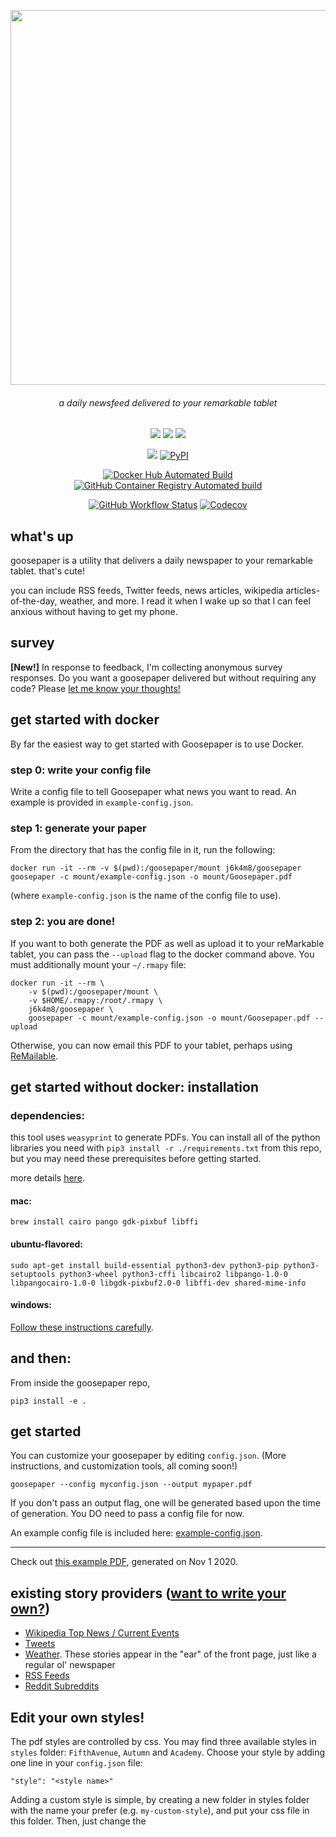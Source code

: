 <p align=center><img align=center src='https://raw.githubusercontent.com/j6k4m8/goosepaper/master/docs/goose.svg' width=600 /></p>
<h6 align=center>a daily newsfeed delivered to your remarkable tablet</h6>

<p align=center>
  <a href="https://github.com/j6k4m8/goosepaper/" alt="GitHub repo size"><img src="https://img.shields.io/github/repo-size/j6k4m8/goosepaper?style=for-the-badge" /></a>
  <a href="https://github.com/j6k4m8/goosepaper" alt="GitHub last commit"><img src="https://img.shields.io/github/last-commit/j6k4m8/goosepaper?style=for-the-badge" /></a>
  <a href="https://jordan.matelsky.com" alt="This repo is pretty dope."><img src="https://img.shields.io/badge/pretty%20dope-%F0%9F%91%8C-blue?style=for-the-badge" /></a>
</p>
<p align=center>
  <a href="https://github.com/j6k4m8/goosepaper" alt="This repo is licensed under Apache 2.0"><img src="https://img.shields.io/github/license/j6k4m8/goosepaper?style=for-the-badge" /></a>
  <a href="https://pypi.org/project/goosepaper/"><img alt="PyPI" src="https://img.shields.io/pypi/v/goosepaper?style=for-the-badge"></a>
</p>
<p align=center>
  <a href="https://hub.docker.com/repository/docker/j6k4m8/goosepaper"><img alt="Docker Hub Automated Build" src="https://img.shields.io/badge/DockerHub_image-automated-green?style=for-the-badge"></a>
  <a href="https://github.com/j6k4m8/goosepaper/pkgs/container/goosepaper"><img alt="GitHub Container Registry Automated build" src="https://img.shields.io/badge/GHCR.io_image-automated-green?style=for-the-badge"></a>
 </p>
 <p align=center>
  <a href="https://github.com/j6k4m8/goosepaper/actions?query=workflow%3A%22Python+Tests%22"><img alt="GitHub Workflow Status" src="https://img.shields.io/github/workflow/status/j6k4m8/goosepaper/Python%20Tests?label=GitHub%20Actions&style=for-the-badge"></a>
  <a href="https://codecov.io/gh/j6k4m8/goosepaper"><img alt="Codecov" src="https://img.shields.io/codecov/c/github/j6k4m8/goosepaper?logo=codecov&style=for-the-badge"></a>
</p>

## what's up

goosepaper is a utility that delivers a daily newspaper to your remarkable tablet. that's cute!

you can include RSS feeds, Twitter feeds, news articles, wikipedia articles-of-the-day, weather, and more. I read it when I wake up so that I can feel anxious without having to get my phone.

## survey

**[New!]** In response to feedback, I'm collecting anonymous survey responses. Do you want a goosepaper delivered but without requiring any code? Please [let me know your thoughts!](https://forms.gle/t3PUp2TxDQnzzs8x9)

## get started with docker

By far the easiest way to get started with Goosepaper is to use Docker.

### step 0: write your config file

Write a config file to tell Goosepaper what news you want to read. An example is provided in `example-config.json`.

### step 1: generate your paper

From the directory that has the config file in it, run the following:

```shell
docker run -it --rm -v $(pwd):/goosepaper/mount j6k4m8/goosepaper goosepaper -c mount/example-config.json -o mount/Goosepaper.pdf
```

(where `example-config.json` is the name of the config file to use).

### step 2: you are done!

If you want to both generate the PDF as well as upload it to your reMarkable tablet, you can pass the `--upload` flag to the docker command above. You must additionally mount your `~/.rmapy` file:

```shell
docker run -it --rm \
    -v $(pwd):/goosepaper/mount \
    -v $HOME/.rmapy:/root/.rmapy \
    j6k4m8/goosepaper \
    goosepaper -c mount/example-config.json -o mount/Goosepaper.pdf --upload
```

Otherwise, you can now email this PDF to your tablet, perhaps using [ReMailable](https://github.com/j6k4m8/remailable).

## get started without docker: installation

### dependencies:

this tool uses `weasyprint` to generate PDFs. You can install all of the python libraries you need with `pip3 install -r ./requirements.txt` from this repo, but you may need these prerequisites before getting started.

more details [here](https://weasyprint.readthedocs.io/en/latest/install.html).

#### mac:

```shell
brew install cairo pango gdk-pixbuf libffi
```

#### ubuntu-flavored:

```shell
sudo apt-get install build-essential python3-dev python3-pip python3-setuptools python3-wheel python3-cffi libcairo2 libpango-1.0-0 libpangocairo-1.0-0 libgdk-pixbuf2.0-0 libffi-dev shared-mime-info
```

#### windows:

[Follow these instructions carefully](https://weasyprint.readthedocs.io/en/latest/install.html#windows).

## and then:

From inside the goosepaper repo,

```shell
pip3 install -e .
```

## get started

You can customize your goosepaper by editing `config.json`. (More instructions, and customization tools, all coming soon!)

```shell
goosepaper --config myconfig.json --output mypaper.pdf
```

If you don't pass an output flag, one will be generated based upon the time of generation. You DO need to pass a config file for now.

An example config file is included here: [example-config.json](example-config.json).

---

Check out [this example PDF](https://github.com/j6k4m8/goosepaper/blob/master/docs/Example-Nov-1-2020.pdf), generated on Nov 1 2020.

## existing story providers ([want to write your own?](https://github.com/j6k4m8/goosepaper/blob/master/CONTRIBUTING.md))

-   [Wikipedia Top News / Current Events](https://github.com/j6k4m8/goosepaper/blob/master/goosepaper/storyprovider/wikipedia.py)
-   [Tweets](https://github.com/j6k4m8/goosepaper/blob/master/goosepaper/storyprovider/twitter.py)
-   [Weather](https://github.com/j6k4m8/goosepaper/blob/master/goosepaper/storyprovider/weather.py). These stories appear in the "ear" of the front page, just like a regular ol' newspaper
-   [RSS Feeds](https://github.com/j6k4m8/goosepaper/blob/master/goosepaper/storyprovider/rss.py)
-   [Reddit Subreddits](https://github.com/j6k4m8/goosepaper/blob/master/goosepaper/storyprovider/reddit.py)

## Edit your own styles!

The pdf styles are controlled by css. You may find three available styles in `styles` folder: `FifthAvenue`, `Autumn` and `Academy`. Choose your style by adding one line in your `config.json` file:

```
"style": "<style name>"
```

Adding a custom style is simple, by creating a new folder in styles folder with the name your prefer (e.g. `my-custom-style`), and put your css file in this folder. Then, just change the <style name> in your `config.json` to this new folder name (i.e. "style": "my-custom-style").

If you want to use online stylesheets, you may create a `stylesheet.txt` file. Each line in `stylesheets.txt` contains a link to the stylesheet. 

# More Questions, Infrequently Asked

### yes but pardon me — i haven't a remarkable tablet

Do you have another kind of tablet? You may generate a print-ready PDF which you can use on another kind of robot as well! Just remove the last line of `main.py`.

### very nice! may i have it in comic sans?

yes! you may do anything that you find to be fun and welcoming :)

Check out the `styles.Styles` enum in the goosepaper library. You will find there what you seek.

### do all dogs' names start with the letter "B"?

I do not think so, but it is a good question!

### may i use this to browse twitter?

yes you may! you can add a list of usernames to the feed generator and it will make a print-ready version of twitter. this is helpful for when you are on twitter on your laptop but wish you had Other Twitter as well, in print form.

# You May Also Like...

-   [remailable](https://github.com/j6k4m8/remailable): Email PDF documents to your reMarkable tablet
-   [rmapy fork](https://github.com/j6k4m8/rmapy): My fork of rmapy, with added features and bugfixes
